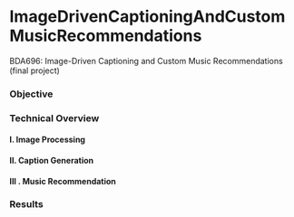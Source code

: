 # ImageDrivenCaptioningAndCustomMusicRecommendations
BDA696: Image-Driven Captioning and Custom Music Recommendations (final project)

### Objective

### Technical Overview

#### I. Image Processing

#### II. Caption Generation

#### III . Music Recommendation

### Results




